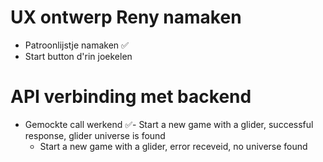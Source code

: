 # UX ontwerp Reny namaken
- Patroonlijstje namaken ✅
- Start button d'rin joekelen 

# API verbinding met backend
- Gemockte call werkend
  ✅- Start a new game with a glider, successful response, glider universe is found
  - Start a new game with a glider, error receveid, no universe found